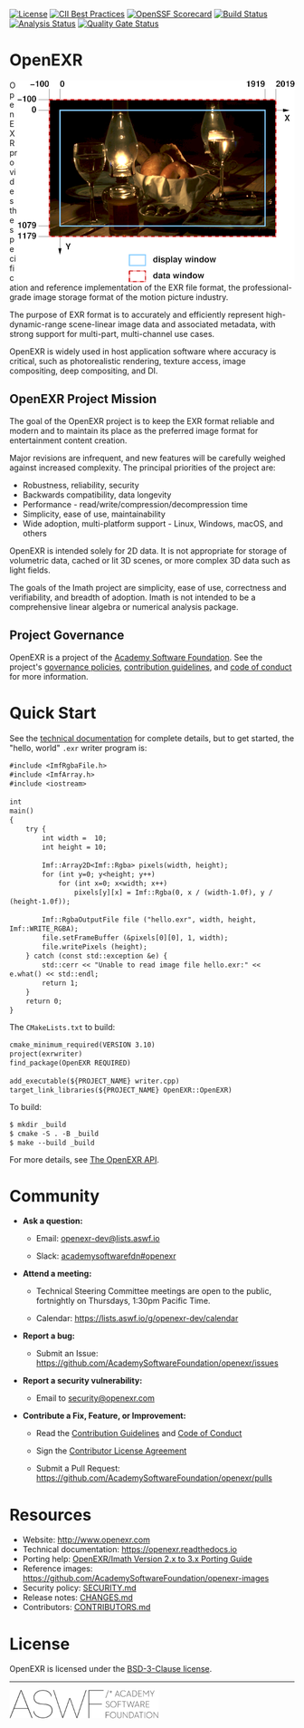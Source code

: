 <!-- SPDX-License-Identifier: BSD-3-Clause -->
<!-- Copyright (c) Contributors to the OpenEXR Project -->

[![License](https://img.shields.io/github/license/AcademySoftwareFoundation/openexr)](LICENSE.md)
[![CII Best Practices](https://bestpractices.coreinfrastructure.org/projects/2799/badge)](https://bestpractices.coreinfrastructure.org/projects/2799)
[![OpenSSF Scorecard](https://api.securityscorecards.dev/projects/github.com/AcademySoftwareFoundation/openexr/badge)](https://securityscorecards.dev/viewer/?uri=github.com/AcademySoftwareFoundation/openexr)
[![Build Status](https://github.com/AcademySoftwareFoundation/openexr/workflows/CI/badge.svg)](https://github.com/AcademySoftwareFoundation/openexr/actions?query=workflow%3ACI)
[![Analysis Status](https://github.com/AcademySoftwareFoundation/openexr/workflows/Analysis/badge.svg)](https://github.com/AcademySoftwareFoundation/openexr/actions?query=workflow%3AAnalysis)
[![Quality Gate Status](https://sonarcloud.io/api/project_badges/measure?project=AcademySoftwareFoundation_openexr&metric=alert_status)](https://sonarcloud.io/dashboard?id=AcademySoftwareFoundation_openexr)

# OpenEXR

<img align="right" src="docs/technical/images/windowExample1.png">

OpenEXR provides the specification and reference implementation of the
EXR file format, the professional-grade image storage format of the
motion picture industry.

The purpose of EXR format is to accurately and efficiently represent
high-dynamic-range scene-linear image data and associated metadata,
with strong support for multi-part, multi-channel use cases.

OpenEXR is widely used in host application software where accuracy is
critical, such as photorealistic rendering, texture access, image
compositing, deep compositing, and DI.

## OpenEXR Project Mission

The goal of the OpenEXR project is to keep the EXR format reliable and
modern and to maintain its place as the preferred image format for
entertainment content creation. 

Major revisions are infrequent, and new features will be carefully
weighed against increased complexity.  The principal priorities of the
project are:

* Robustness, reliability, security
* Backwards compatibility, data longevity
* Performance - read/write/compression/decompression time
* Simplicity, ease of use, maintainability
* Wide adoption, multi-platform support - Linux, Windows, macOS, and others

OpenEXR is intended solely for 2D data. It is not appropriate for
storage of volumetric data, cached or lit 3D scenes, or more complex
3D data such as light fields.

The goals of the Imath project are simplicity, ease of use,
correctness and verifiability, and breadth of adoption. Imath is not
intended to be a comprehensive linear algebra or numerical analysis
package.

## Project Governance

OpenEXR is a project of the [Academy Software
Foundation](https://www.aswf.io). See the project's [governance
policies](GOVERNANCE.md), [contribution guidelines](CONTRIBUTING.md), and [code of conduct](CODE_OF_CONDUCT)
for more information.

# Quick Start

See the [technical documentation](https://openexr.readthedocs.io) for
complete details, but to get started, the "hello, world" `.exr` writer program is:

    #include <ImfRgbaFile.h>
    #include <ImfArray.h>
    #include <iostream>
    
    int
    main()
    {
        try {
            int width =  10;
            int height = 10;
            
            Imf::Array2D<Imf::Rgba> pixels(width, height);
            for (int y=0; y<height; y++)
                for (int x=0; x<width; x++)
                    pixels[y][x] = Imf::Rgba(0, x / (width-1.0f), y / (height-1.0f));
        
            Imf::RgbaOutputFile file ("hello.exr", width, height, Imf::WRITE_RGBA);
            file.setFrameBuffer (&pixels[0][0], 1, width);
            file.writePixels (height);
        } catch (const std::exception &e) {
            std::cerr << "Unable to read image file hello.exr:" << e.what() << std::endl;
            return 1;
        }
        return 0;
    }

The `CMakeLists.txt` to build:

    cmake_minimum_required(VERSION 3.10)
    project(exrwriter)
    find_package(OpenEXR REQUIRED)
    
    add_executable(${PROJECT_NAME} writer.cpp)
    target_link_libraries(${PROJECT_NAME} OpenEXR::OpenEXR)

To build:

    $ mkdir _build
    $ cmake -S . -B _build
    $ make --build _build

For more details, see [The OpenEXR
API](https://openexr.readthedocs.io/en/latest/API.html#the-openexr-api).

# Community

* **Ask a question:**

  - Email: openexr-dev@lists.aswf.io

  - Slack: [academysoftwarefdn#openexr](https://academysoftwarefdn.slack.com/archives/CMLRW4N73)

* **Attend a meeting:**

  - Technical Steering Committee meetings are open to the
    public, fortnightly on Thursdays, 1:30pm Pacific Time.

  - Calendar: https://lists.aswf.io/g/openexr-dev/calendar

* **Report a bug:**

  - Submit an Issue: https://github.com/AcademySoftwareFoundation/openexr/issues

* **Report a security vulnerability:**

  - Email to security@openexr.com

* **Contribute a Fix, Feature, or Improvement:**

  - Read the [Contribution Guidelines](CONTRIBUTING.md) and [Code of Conduct](CODE_OF_CONDUCT.md)

  - Sign the [Contributor License
    Agreement](https://contributor.easycla.lfx.linuxfoundation.org/#/cla/project/2e8710cb-e379-4116-a9ba-964f83618cc5/user/564e571e-12d7-4857-abd4-898939accdd7)
  
  - Submit a Pull Request: https://github.com/AcademySoftwareFoundation/openexr/pulls

# Resources

- Website: http://www.openexr.com
- Technical documentation: https://openexr.readthedocs.io
- Porting help: [OpenEXR/Imath Version 2.x to 3.x Porting Guide](https://openexr.readthedocs.io/en/latest/PortingGuide.html)
- Reference images: https://github.com/AcademySoftwareFoundation/openexr-images
- Security policy: [SECURITY.md](SECURITY.md)
- Release notes: [CHANGES.md](CHANGES.md)
- Contributors: [CONTRIBUTORS.md](CONTRIBUTORS.md)  

# License

OpenEXR is licensed under the [BSD-3-Clause license](LICENSE.md).


---

![aswf](/ASWF/images/aswf.png)

